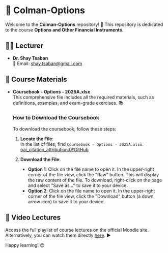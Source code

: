 # 📘 Colman-Options

Welcome to the **Colman-Options** repository! 🎉 This repository is dedicated to the course **Options and Other Financial Instruments**.

## 👨‍🏫 Lecturer

- **Dr. Shay Tsaban**  
  📧 Email: [shay.tsaban@gmail.com](mailto:shay.tsaban@gmail.com)

## 📂 Course Materials

- **Coursebook - Options - 2025A.xlsx**  
  This comprehensive file includes all the required materials, such as definitions, examples, and exam-grade exercises. 📚

  ### How to Download the Coursebook

  To download the coursebook, follow these steps:

  1. **Locate the File**:  
     In the list of files, find `Coursebook - Options - 2025A.xlsx`. [oai_citation_attribution:0‡GitHub](https://github.com/shaytsaban/Colman-Options/blob/main/Coursebook%20-%20Options%20-%202025A.xlsx?utm_source=chatgpt.com)

  2. **Download the File**:  
     - **Option 1**: Click on the file name to open it. In the upper-right corner of the file view, click the "Raw" button. This will display the raw content of the file. To download, right-click on the page and select "Save as..." to save it to your device.
     - **Option 2**: Click on the file name to open it. In the upper-right corner of the file view, click the "Download" button (a down arrow icon) to save it to your device.

## 🎥 Video Lectures

Access the full playlist of course lectures on the official Moodle site. Alternatively, you can watch them directly [here](https://www.youtube.com/playlist?list=PLdQWatGxaBrO_ujPKMgRucnchSejPb8sr). ▶️

Happy learning! 😊
